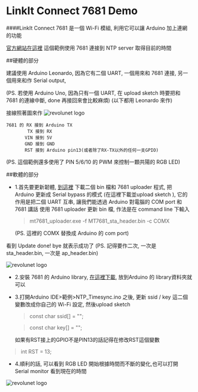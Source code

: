LinkIt Connect 7681 Demo
==============

####LinkIt Connect 7681 是一個 Wi-Fi 模組, 利用它可以讓 Arduino 加上連網的功能

[官方網站在這裡](http://labs.mediatek.com/site/global/developer_tools/mediatek_7681/whatis_7681/index.gsp )
這個範例使用 7681 連接到 NTP server 取得目前的時間

##硬體的部分

建議使用 Arduino Leonardo, 因為它有二個 UART, 一個用來和 7681 連接, 另一個用來和作 Serial output, 

(PS. 若使用 Arduino Uno, 因為只有一個 UART, 在 upload sketch 時要把和 7681 的連線中斷, done 再接回來會比較麻煩)
(以下都用 Leonardo 來作)

接線照著圖來作
![revolunet logo](http://i.imgur.com/tMLCym9.jpg "revolunet logo")
 

	7681 的 RX 接到 Arduino TX
	        TX 接到 RX
	       VIN 接到 5V
	       GND 接到 GND
	       RST 接到 Arduino pin13(或者除了RX-TX以外的任何一支GPIO)

(PS. 這個範例還多使用了 PIN 5/6/10 的 PWM 來控制一顆共陽的 RGB LED)

##軟體的部分

 - 1.首先要更新韌體, [到這裡](https://github.com/will127534/7681-ATcmd) 下載二個 bin 檔和 7681 uploader 程式, 
把 Arduino 更新成 Serial bypass 的模式 (在這裡下載並upload sketch ), 它的作用是把二個 UART 互串, 讓我們能透過 Arduino 對電腦的 COM port 和 7681 講話
使用 7681 uploader 更新 bin 檔, 作法是在 command line 下輸入

	> mt7681_uploader.exe -f MT7681_sta_header.bin -c COMX

	(PS. 這裡的 COMX 替換成 Arduino 的 com port)

看到 Update done! bye 就表示成功了
(PS. 記得要作二次, 一次是 sta_header.bin, 一次是 ap_header.bin)

![revolunet logo](http://i.imgur.com/PDTB0gq.png "revolunet logo")

 - 2.安裝 7681 的 Arduino library, [在這裡下載](https://github.com/will127534/7681-ATcmd/tree/master/Arduino_sample), 放到Arduino 的 library資料夾就可以

 - 3.打開Arduino IDE>範例>NTP_Timesync.ino 之後, 更新 ssid / key 這二個變數改成你自己的 Wi-Fi 設定, 然後upload sketch

	> const char ssid[] = ""; 

	> const char key[] = "";

   如果有RST接上的GPIO不是PIN13的話記得在修改RST這個變數
   
 > int RST = 13;

 - 4.順利的話, 可以看到 RGB LED 開始根據時間而不斷的變化,也可以打開 Serial monitor 看到現在的時間

![revolunet logo](http://i.imgur.com/go5Nphb.png "revolunet logo")